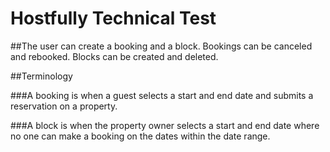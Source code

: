 # Hostfully Technical Test

##The user can create a booking and a block. Bookings can be canceled and rebooked. Blocks can be created and deleted.


##Terminology

###A booking is when a guest selects a start and end date and submits a reservation on a property.

###A block is when the property owner selects a start and end date where no one can make a booking on the dates within the date range.

